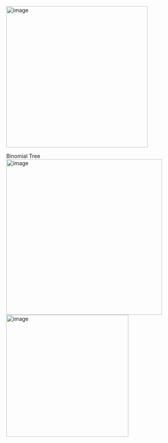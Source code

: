 <img width="374" alt="image" src="https://github.com/user-attachments/assets/0c5eafa9-d9ed-42eb-8f82-6adc2357d0f7">

Binomial Tree
<img width="412" alt="image" src="https://github.com/user-attachments/assets/c3726daf-9637-4cf9-8b8c-7b75f2d1ccd3">
<img width="323" alt="image" src="https://github.com/user-attachments/assets/717ddbdc-0e0d-4d4c-9878-c84839c06a6d">

